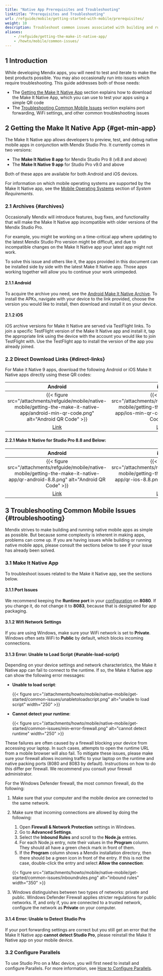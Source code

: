 ```yaml
---
title: "Native App Prerequisites and Troubleshooting" 
linktitle: "Prerequisites and Troubleshooting"
url: /refguide/mobile/getting-started-with-mobile/prerequisites/
weight: 10
description: Troubleshoot common issues associated with building and running native mobile apps.
aliases:
    - /refguide/getting-the-make-it-native-app/
    - /howto/mobile/common-issues/
---
```


## 1 Introduction

While developing Mendix apps, you will need to test and iterate to make the best products possible. You may also occasionally run into issues which require troubleshooting. This guide addresses both of those needs:

* The [Getting the Make It Native App](#get-min-app) section explains how to download the Make It Native App, which you can use to test your apps using a simple QR code
* The [Troubleshooting Common Mobile Issues](#troubleshooting) section explains port forwarding, WiFi settings, and other common troubleshooting issues

## 2 Getting the Make It Native App {#get-min-app}

The Make It Native app allows developers to preview, test, and debug native mobile apps in conjunction with Mendix Studio Pro. It currently comes in two versions: 

* The **Make It Native 8 app** for Mendix Studio Pro 8 (v8.8 and above) 
* The **Make It Native 9 app** for Studio Pro v9.0 and above

Both of these apps are available for both Android and iOS devices.

For information on which mobile operating systems are supported by the Make It Native app, see the [Mobile Operating Systems](/refguide/system-requirements/#mobileos) section of *System Requirements*.

### 2.1 Archives {#archives}

Occasionally Mendix will introduce features, bug fixes, and functionality that will make the Make It Native app incompatible with older versions of the Mendix Studio Pro.

For example, you might be working on a time-critical app where updating to the latest Mendix Studio Pro version might be difficult, and due to incompatible changes on the Make It Native app your latest app might not work.

To solve this issue and others like it, the apps provided in this document can be installed side by side with the latest Make It Native app. Those apps working together will allow you to continue your work unimpeded.

#### 2.1.1 Android

To acquire the archive you need, see the [Android Make It Native Archive](https://www.dropbox.com/sh/37s3d4gumhej6j3/AAAdXd97G3s8W0sUE1TQyYW9a?dl=0). To install the APKs, navigate with your device to the link provided, choose the version you would like to install, then download and install it on your device.

#### 2.1.2 iOS

iOS archive versions for Make It Native are served via TestFlight links. To join a specific TestFlight version of the Make It Native app and install it, tap the appropriate link using the device with the account you would like to join TestFlight with. Use the TestFlight app to install the version of the app you already joined.

### 2.2 Direct Download Links {#direct-links}

For Make it Native 9 apps, download the following Android or iOS Make It Native apps directly using these QR codes:

|                                  Android                                  |                                iOS                                |
| :-----------------------------------------------------------------------: | :---------------------------------------------------------------: |
| {{< figure src="/attachments/refguide/mobile/native-mobile/getting-the-make-it-native-app/android-min-qr-code.png" alt="Android QR Code" >}} | {{< figure src="/attachments/refguide/mobile/native-mobile/getting-the-make-it-native-app/ios-min-qr-code.png" alt="iOS QR Code" >}} |
|   [Link](https://play.google.com/store/apps/details?id=com.mendix.developerapp.mx9&hl=en_US&gl=US)    |        [Link](https://apps.apple.com/us/app/make-it-native-9/id1542182000)         |

#### 2.2.1 Make It Native for Studio Pro 8.8 and Below:

|                                  Android                                  |                                iOS                                |
| :-----------------------------------------------------------------------: | :---------------------------------------------------------------: |
| {{< figure src="/attachments/refguide/mobile/native-mobile/getting-the-make-it-native-app/qr-android-8.8.png" alt="Android QR Code" >}} | {{< figure src="/attachments/refguide/mobile/native-mobile/getting-the-make-it-native-app/qr-ios-8.8.png" alt="iOS QR Code" >}} |
|   [Link](https://www.dropbox.com/s/z0255q1gcxpvlwl/MiN%208.8.apk?dl=0)    |        [Link](https://testflight.apple.com/join/ra3QR6iG)         |

## 3 Troubleshooting Common Mobile Issues {#troubleshooting}

Mendix strives to make building and running native mobile apps as simple as possible. But because some complexity is inherent in making apps, problems can come up. If you are having issues while building or running native mobile apps, please consult the sections below to see if your issue has already been solved.

### 3.1 Make It Native App

To troubleshoot issues related to the Make it Native app, see the sections below.

#### 3.1.1 Port Issues

We recommend keeping the **Runtime port** in your [configuration](/refguide/configuration/#server) on **8080**. If you change it, do not change it to **8083**, because that is designated for app packaging.

#### 3.1.2 Wifi Network Settings

If you are using Windows, make sure your WiFi network is set to **Private**. Windows often sets WiFi to **Public** by default, which blocks incoming connections.

#### 3.1.3 Error: Unable to Load Script {#unable-load-script}

Depending on your device settings and network characteristics, the Make it Native app can fail to connect to the runtime. If so, the Make it Native app can show the following error messages:

* **Unable to load script**:

    {{< figure src="/attachments/howto/mobile/native-mobile/get-started/common-issues/unabletoloadscript.png" alt="unable to load script"   width="250"  >}}

* **Cannot detect your runtime**:

    {{< figure src="/attachments/howto/mobile/native-mobile/get-started/common-issues/min-error-firewall.png" alt="cannot detect runtime"   width="250"  >}}

These failures are often caused by a firewall blocking your device from accessing your laptop. In such cases, attempts to open the runtime URL from a mobile browser will also fail. To mitigate these issues, please make sure your firewall allows incoming traffic to your laptop on the runtime and native packing ports (8080 and 8083 by default). Instructions on how to do this differ per firewall. We recommend you consult your firewall administrator.

For the Windows Defender firewall, the most common firewall, do the following:

1. Make sure that your computer and the mobile device are connected to the same network.
1. Make sure that incoming connections are allowed by doing the following:<br />
    1. Open **Firewall & Network Protection** settings in Windows.<br />
    1. Go to **Advanced Settings**.<br />
    1. Select the **Inbound Rules** and scroll to the **Node.js** entries.<br />
    1. For each Node.js entry, note their values in the **Program** column. They should all have a green check mark in front of them.<br /> 
    1. If the **Program** column shows a Mendix installation directory, then there should be a green icon in front of the entry. If this is not the case, double-click the entry and select **Allow the connection**:

    {{< figure src="/attachments/howto/mobile/native-mobile/get-started/common-issues/inboundrules.png" alt="inbound rules"   width="350"  >}}

1. Windows distinguishes between two types of networks: private and public. Windows Defender Firewall applies stricter regulations for public networks. If, and only if, you are connected to a trusted network, configure the network as **Private** on your computer.

#### 3.1.4 Error: Unable to Detect Studio Pro

If your port forwarding settings are correct but you still get an error that the Make It Native app **cannot detect Studio Pro**, please reinstall the Make It Native app on your mobile device.

### 3.2 Configure Parallels

To use Studio Pro on a Mac device, you will first need to install and configure Parallels. For more information, see [How to Configure Parallels](/howto/general/using-mendix-studio-pro-on-a-mac/).
